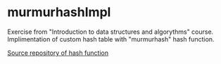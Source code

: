# murmurhashImpl

Exercise from "Introduction to data structures and algorythms" course.
Implimentation of custom hash table with "murmurhash" hash function.

<a href="https://github.com/tnm/murmurhash-java/blob/482b824b1994a8e36a5311c53754a085cfdecb42/src/main/java/ie/ucd/murmur/MurmurHash.java#L86">Source repository of hash function</a>
